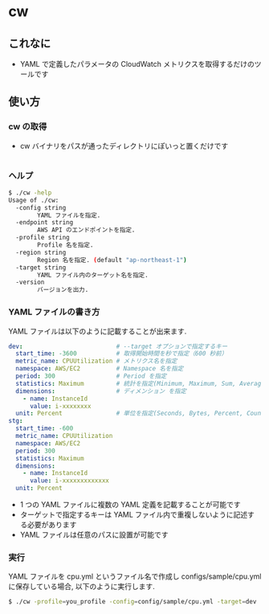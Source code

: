 # cw

## これなに

* YAML で定義したパラメータの CloudWatch メトリクスを取得するだけのツールです

## 使い方

### cw の取得

* cw バイナリをパスが通ったディレクトリにぽいっと置くだけです

```
```

### ヘルプ

```sh
$ ./cw -help
Usage of ./cw:
  -config string
        YAML ファイルを指定.
  -endpoint string
        AWS API のエンドポイントを指定.
  -profile string
        Profile 名を指定.
  -region string
        Region 名を指定. (default "ap-northeast-1")
  -target string
        YAML ファイル内のターゲット名を指定.
  -version
        バージョンを出力.
```

### YAML ファイルの書き方

YAML ファイルは以下のように記載することが出来ます.

```yaml
dev:                          # --target オプションで指定するキー
  start_time: -3600           # 取得開始時間を秒で指定（600 秒前）
  metric_name: CPUUtilization # メトリクス名を指定
  namespace: AWS/EC2          # Namespace 名を指定
  period: 300                 # Period を指定
  statistics: Maximum         # 統計を指定(Minimum, Maximum, Sum, Average, SampleCount)
  dimensions:                 # ディメンション を指定
    - name: InstanceId
      value: i-xxxxxxxx
  unit: Percent               # 単位を指定(Seconds, Bytes, Percent, Count... etc)
stg:
  start_time: -600
  metric_name: CPUUtilization
  namespace: AWS/EC2
  period: 300
  statistics: Maximum
  dimensions:
    - name: InstanceId
      value: i-xxxxxxxxxxxxx
  unit: Percent
```

* 1 つの YAML ファイルに複数の YAML 定義を記載することが可能です
* ターゲットで指定するキーは YAML ファイル内で重複しないように記述する必要があります
* YAML ファイルは任意のパスに設置が可能です

### 実行

YAML ファイルを cpu.yml というファイル名で作成し configs/sample/cpu.yml に保存している場合, 以下のように実行します.

```sh
$ ./cw -profile=you_profile -config=config/sample/cpu.yml -target=dev
```
